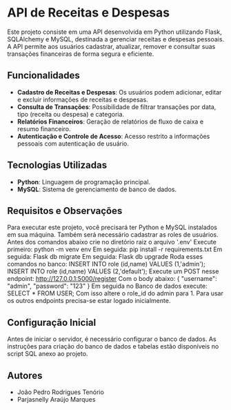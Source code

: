 # API de Receitas e Despesas

Este projeto consiste em uma API desenvolvida em Python utilizando Flask, SQLAlchemy e MySQL, destinada a gerenciar receitas e despesas pessoais. A API permite aos usuários cadastrar, atualizar, remover e consultar suas transações financeiras de forma segura e eficiente.

## Funcionalidades

- **Cadastro de Receitas e Despesas**: Os usuários podem adicionar, editar e excluir informações de receitas e despesas.
- **Consulta de Transações**: Possibilidade de filtrar transações por data, tipo (receita ou despesa) e categoria.
- **Relatórios Financeiros**: Geração de relatórios de fluxo de caixa e resumo financeiro.
- **Autenticação e Controle de Acesso**: Acesso restrito a informações pessoais com autenticação de usuário.

## Tecnologias Utilizadas

- **Python**: Linguagem de programação principal.
- **MySQL**: Sistema de gerenciamento de banco de dados.

## Requisitos e Observações

Para executar este projeto, você precisará ter Python e MySQL instalados em sua máquina.
Também será necessário cadastrar as roles de usuários.
Antes dos comandos abaixo crie no diretório raiz o arquivo '.env'
Execute primeiro: python -m venv env
Em seguida: pip install -r requirements.txt
Em seguida: Flask db migrate
Em seguida: Flask db upgrade
Roda esses comandos no banco: 
INSERT INTO role (id,name) VALUES (1,'admin');
INSERT INTO role (id,name) VALUES (2,'default');
Execute um POST nesse endpoint: http://127.0.0.1:5000/register
Com o body abaixo:
{
    "username": "admin",
    "password": "123"
}
Em seguida no Banco de dados execute: SELECT * FROM USER; 
Com isso altere o role_id do admin para 1.
Para usar os outros endpoints precisa-se estar logado inicialmente.

## Configuração Inicial

Antes de iniciar o servidor, é necessário configurar o banco de dados. As instruções para criação do banco de dados e tabelas estão disponíveis no script SQL anexo ao projeto.

## Autores

- João Pedro Rodrigues Tenório
- Parjasnelly Araújo Marques